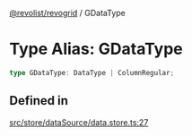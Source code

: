 [@revolist/revogrid](README.md) / GDataType

# Type Alias: GDataType

```ts
type GDataType: DataType | ColumnRegular;
```

## Defined in

[src/store/dataSource/data.store.ts:27](https://github.com/revolist/revogrid/blob/8d359a6641aa3d85978ae1d816f404366e0fe6c4/src/store/dataSource/data.store.ts#L27)
